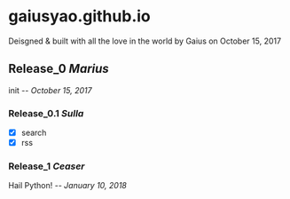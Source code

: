 # gaiusyao.github.io
Deisgned & built with all the love in the world by Gaius on October 15, 2017

## Release_0 *Marius* 
init  *-- October 15, 2017*

### Release_0.1 *Sulla* 
- [x] search
- [x] rss

### Release_1 *Ceaser* 
Hail Python!  *-- January 10, 2018*

